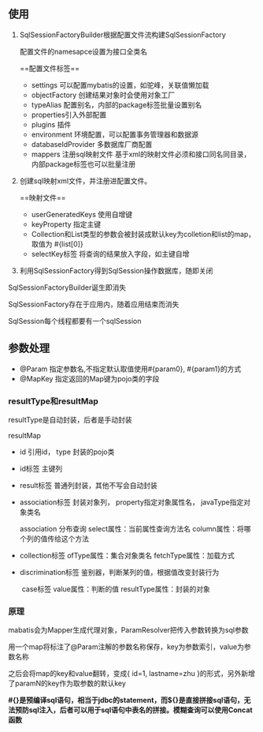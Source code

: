 ## 使用

1. SqlSessionFactoryBuilder根据配置文件流构建SqlSessionFactory

   配置文件的namesapce设置为接口全类名

   ==配置文件标签==

   - settings 可以配置mybatis的设置，如驼峰，关联值懒加载
   - objectFactory 创建结果对象时会使用对象工厂
   - typeAlias 配置别名，内部的package标签批量设置别名
   - properties引入外部配置
   - plugins 插件
   - environment 环境配置，可以配置事务管理器和数据源
   - databaseIdProvider 多数据库厂商配置
   - mappers 注册sql映射文件 基于xml的映射文件必须和接口同名同目录，内部package标签也可以批量注册

2. 创建sql映射xml文件，并注册进配置文件。

   ==映射文件==

   - userGeneratedKeys 使用自增键
   - keyProperty 指定主键
   - Collection和List类型的参数会被封装成默认key为colletion和list的map，取值为 #{list[0]}
   - selectKey标签 将查询的结果放入字段，如主键自增

3. 利用SqlSessionFactory得到SqlSession操作数据库，随即关闭

SqlSessionFactoryBuilder诞生即消失

SqlSessionFactory存在于应用内，随着应用结束而消失

SqlSession每个线程都要有一个sqlSession

## 参数处理

- @Param 指定参数名,不指定默认取值使用#{param0}, #{param1}的方式
- @MapKey 指定返回的Map键为pojo类的字段

### resultType和resultMap

resultType是自动封装，后者是手动封装

resultMap

- id 引用id， type 封装的pojo类

- id标签 主键列

- result标签 普通列封装，其他不写会自动封装

- association标签 封装对象列， property指定对象属性名， javaType指定对象类名

  association 分布查询 select属性：当前属性查询方法名 column属性：将哪个列的值传给这个方法

- collection标签 ofType属性：集合对象类名 fetchType属性：加载方式

- discrimination标签 鉴别器，判断某列的值，根据值改变封装行为 

  ​	case标签 value属性：判断的值 resultType属性：封装的对象

### 原理

mabatis会为Mapper生成代理对象，ParamResolver把传入参数转换为sql参数

用一个map将标注了@Param注解的参数名称保存，key为参数索引，value为参数名称

之后会将map的key和value翻转，变成{ id=1, lastname=zhu }的形式，另外新增了paramN的key作为取参数的默认key

**#{}是预编译sql语句，相当于jdbc的statement，而${}是直接拼接sql语句，无法预防sql注入，后者可以用于sql语句中表名的拼接。模糊查询可以使用Concat函数**
